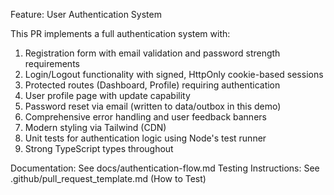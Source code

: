 Feature: User Authentication System

This PR implements a full authentication system with:
1) Registration form with email validation and password strength requirements
2) Login/Logout functionality with signed, HttpOnly cookie-based sessions
3) Protected routes (Dashboard, Profile) requiring authentication
4) User profile page with update capability
5) Password reset via email (written to data/outbox in this demo)
6) Comprehensive error handling and user feedback banners
7) Modern styling via Tailwind (CDN)
8) Unit tests for authentication logic using Node's test runner
9) Strong TypeScript types throughout

Documentation: See docs/authentication-flow.md
Testing Instructions: See .github/pull_request_template.md (How to Test)
